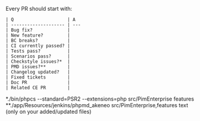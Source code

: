 Every PR should start with:

```
| Q                    | A
| -------------------- | ---
| Bug fix?             |
| New feature?         |
| BC breaks?           |
| CI currently passed? |
| Tests pass?          |
| Scenarios pass?      |
| Checkstyle issues?*  |
| PMD issues?**        |
| Changelog updated?   |
| Fixed tickets        |
| Doc PR               |
| Related CE PR        |
```

*./bin/phpcs --standard=PSR2 --extensions=php src/PimEnterprise features
**./app/Resources/jenkins/phpmd_akeneo src/PimEnterprise,features text (only on your added/updated files)
